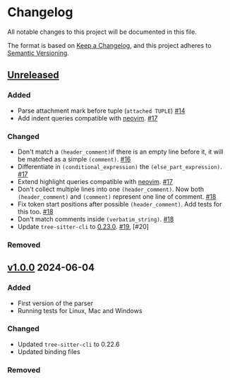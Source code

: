 # Changelog

All notable changes to this project will be documented in this file.

The format is based on [Keep a Changelog](https://keepachangelog.com/en/1.1.0/),
and this project adheres to [Semantic Versioning](https://semver.org/spec/v2.0.0.html).

## [Unreleased]

### Added
- Parse attachment mark before tuple (`attached TUPLE`) [#14]
- Add indent queries compatible with [neovim](https://github.com/nvim-treesitter/nvim-treesitter/blob/master/CONTRIBUTING.md). [#17]

### Changed
- Don't match a `(header_comment)`if there is an empty line before it,
  it will be matched as a simple `(comment)`. [#16]
- Differentiate in `(conditional_expression)` the `(else_part_expression)`. [#17]
- Extend highlight queries compatible with [neovim](https://github.com/nvim-treesitter/nvim-treesitter/blob/master/CONTRIBUTING.md). [#17]
- Don't collect multiple lines into one `(header_comment)`.
  Now both `(header_comment)` and `(comment)` represent one line of comment. [#18]
- Fix token start positions after possible `(header_comment)`. Add tests for this too. [#18]
- Don't match comments inside `(verbatim_string)`. [#18]
- Update `tree-sitter-cli` to [0.23.0](https://github.com/tree-sitter/tree-sitter/releases/tag/v0.23.0). [#19], [#20]

### Removed

## [v1.0.0] 2024-06-04

### Added

- First version of the parser
- Running tests for Linux, Mac and Windows

### Changed

- Updated `tree-sitter-cli` to 0.22.6
- Updated binding files

### Removed

[#14]: https://github.com/imustafin/tree-sitter-eiffel/pull/14
[#16]: https://github.com/imustafin/tree-sitter-eiffel/pull/16
[#17]: https://github.com/imustafin/tree-sitter-eiffel/pull/17
[#18]: https://github.com/imustafin/tree-sitter-eiffel/pull/18
[#19]: https://github.com/imustafin/tree-sitter-eiffel/pull/19
[#19]: https://github.com/imustafin/tree-sitter-eiffel/pull/20

[unreleased]: https://github.com/imustafin/tree-sitter-eiffel/compare/v1.0.0...HEAD
[v1.0.0]: https://github.com/imustafin/tree-sitter-eiffel/compare/3dbff72823c37277ac5db345258d9c5c0beb3a77...v1.0.0
